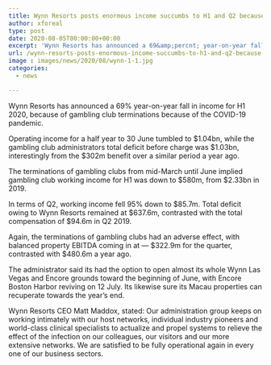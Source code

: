 ```yaml
---
title: Wynn Resorts posts enormous income succumbs to H1 and Q2 because of gambling club terminations
author: xforeal 
type: post
date: 2020-08-05T00:00:00+00:00
excerpt: 'Wynn Resorts has announced a 69&amp;percnt; year-on-year fall in income for H1 2020, because of club terminations because of the COVID-19 pandemic '
url: /wynn-resorts-posts-enormous-income-succumbs-to-h1-and-q2-because-of-gambling-club-terminations/
image : images/news/2020/08/wynn-1-1.jpg
categories:
  - news

---
```

Wynn Resorts has announced a 69&percnt; year-on-year fall in income for H1 2020, because of gambling club terminations because of the COVID-19 pandemic. 

Operating income for a half year to 30 June tumbled to $1.04bn, while the gambling club administrators total deficit before charge was $1.03bn, interestingly from the $302m benefit over a similar period a year ago. 

The terminations of gambling clubs from mid-March until June implied gambling club working income for H1 was down to $580m, from $2.33bn in 2019. 

In terms of Q2, working income fell 95&percnt; down to $85.7m. Total deficit owing to Wynn Resorts remained at $637.6m, contrasted with the total compensation of $94.6m in Q2 2019. 

Again, the terminations of gambling clubs had an adverse effect, with balanced property EBITDA coming in at &#8212; $322.9m for the quarter, contrasted with $480.6m a year ago. 

The administrator said its had the option to open almost its whole Wynn Las Vegas and Encore grounds toward the beginning of June, with Encore Boston Harbor reviving on 12 July. Its likewise sure its Macau properties can recuperate towards the year&#8217;s end. 

Wynn Resorts CEO Matt Maddox, stated: Our administration group keeps on working intimately with our host networks, individual industry pioneers and world-class clinical specialists to actualize and propel systems to relieve the effect of the infection on our colleagues, our visitors and our more extensive networks. We are satisfied to be fully operational again in every one of our business sectors.
